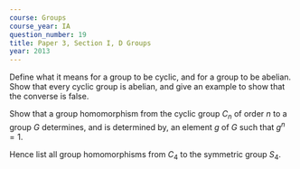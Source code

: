 ```yaml
---
course: Groups
course_year: IA
question_number: 19
title: Paper 3, Section I, D Groups
year: 2013
---
```




Define what it means for a group to be cyclic, and for a group to be abelian. Show that every cyclic group is abelian, and give an example to show that the converse is false.

Show that a group homomorphism from the cyclic group $C_{n}$ of order $n$ to a group $G$ determines, and is determined by, an element $g$ of $G$ such that $g^{n}=1$.

Hence list all group homomorphisms from $C_{4}$ to the symmetric group $S_{4}$.
